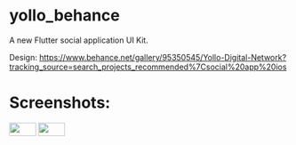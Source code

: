 # yollo_behance

A new Flutter social application UI Kit.

Design: https://www.behance.net/gallery/95350545/Yollo-Digital-Network?tracking_source=search_projects_recommended%7Csocial%20app%20ios

# Screenshots: 
<img src="https://github.com/nvtanhh/yollo_network_ui/edit/main/screenshots/processed.jpeg" height="24" width="48">
<img src="https://github.com/nvtanhh/yollo_network_ui/edit/main/screenshots/processed.jpeg%20(1)" height="24" width="48">
